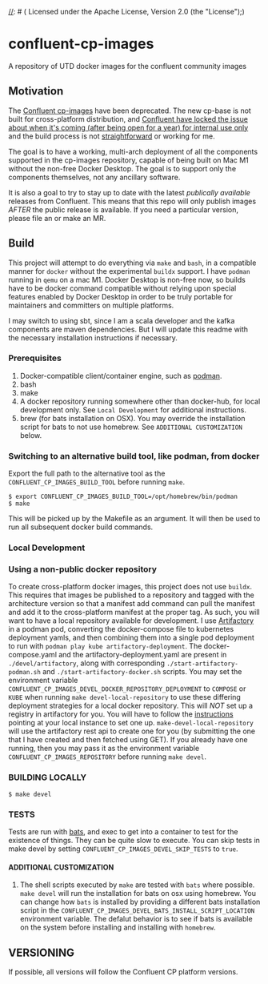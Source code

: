 
[//]: # (Copyright 2021 Jack Viers)

[//]: # ( )

[//]: # (   Licensed under the Apache License, Version 2.0 (the "License");)

[//]: # (   you may not use this file except in compliance with the License.)

[//]: # (   You may obtain a copy of the License at)

[//]: # ( )

[//]: # (       http://www.apache.org/licenses/LICENSE-2.0)

[//]: # ( )

[//]: # (   Unless required by applicable law or agreed to in writing, software)

[//]: # (   distributed under the License is distributed on an "AS IS" BASIS,)

[//]: # (   WITHOUT WARRANTIES OR CONDITIONS OF ANY KIND, either express or implied.)

[//]: # (   See the License for the specific language governing permissions and)

[//]: # (   limitations under the License.)
   
# confluent-cp-images
A repository of UTD docker images for the confluent community images

## Motivation 

The [Confluent
cp-images](https://github.com/confluentinc/cp-docker-images#deprecation-notice)
have been deprecated. The new cp-base is not built for cross-platform
distribution, and [Confluent have locked the issue about when it's
coming (after being open for a year) for internal use
only](https://github.com/confluentinc/common-docker/issues/117#issuecomment-948789717)
and the build process is not
[straightforward](https://github.com/confluentinc/common-docker/issues/171)
or working for me.

The goal is to have a working, multi-arch deployment of all the
components supported in the cp-images repository, capable of being
built on Mac M1 without the non-free Docker Desktop. The goal is to
support only the components themselves, not any ancillary software.

It is also a goal to try to stay up to date with the latest
*publically available* releases from Confluent. This means that this
repo will only publish images *AFTER* the public release is
available. If you need a particular version, please file an <issue> or
make an MR.

## Build

This project will attempt to do everything via `make` and `bash`, in a
compatible manner for `docker` without the experimental `buildx`
support. I have `podman` running in `qemu` on a mac M1. Docker Desktop
is non-free now, so builds have to be docker command compatible
without relying upon special features enabled by Docker Desktop in
order to be truly portable for maintainers and committers on multiple
platforms.

I may switch to using sbt, since I am a scala developer and the kafka
components are maven dependencies. But I will update this readme with
the necessary installation instructions if necessary.

### Prerequisites

1. Docker-compatible client/container engine, such as [podman](https://podman.io/).
2. bash
3. make
4. A docker repository running somewhere other than docker-hub, for
   local development only. See `Local Development` for additional
   instructions.
5. brew (for bats installation on OSX). You may override the
   installation script for bats to not use homebrew. See `ADDITIONAL
   CUSTOMIZATION` below.


### Switching to an alternative build tool, like podman, from docker

Export the full path to the alternative tool as the `CONFLUENT_CP_IMAGES_BUILD_TOOL` before running `make`.

    $ export CONFLUENT_CP_IMAGES_BUILD_TOOL=/opt/homebrew/bin/podman
    $ make

This will be picked up by the Makefile as an argument. It will then be
used to run all subsequent docker build commands.

### Local Development

### Using a non-public docker repository

To create cross-platform docker images, this project does not use
`buildx`. This requires that images be published to a repository and
tagged with the architecture version so that a manifest add command
can pull the manifest and add it to the cross-platform manifest at the
proper tag. As such, you will want to have a local repository
available for development. I use
[Artifactory](https://www.jfrog.com/confluence/display/RTF6X/Installing+with+Docker#InstallingwithDocker-UsingDockerCompose)
in a podman pod, converting the docker-compose file to kubernetes
deployment yamls, and then combining them into a single pod deployment
to run with `podman play kube artifactory-deployment`. The
docker-compose.yaml and the artifactory-deployment.yaml are present in
`./devel/artifactory`, along with corresponding
`./start-artifactory-podman.sh` and `./start-artifactory-docker.sh`
scripts. You may set the environment variable
`CONFLUENT_CP_IMAGES_DEVEL_DOCKER_REPOSITORY_DEPLOYMENT` to `COMPOSE`
or `KUBE` when running `make devel-local-repository` to use these
differing deployment strategies for a local docker repository. This
will *NOT* set up a registry in artifactory for you. You will have to
follow the
[instructions](https://www.jfrog.com/confluence/display/RTF6X/Getting+Started+with+Artifactory+as+a+Docker+Registry#GettingStartedwithArtifactoryasaDockerRegistry-UsingDockerCompose-1MinuteSetup.1)
pointing at your local instance to set one
up. `make-devel-local-repository` will use the artifactory rest api to
create one for you (by submitting the one that I have created and then
fetched using GET). If you already have one running, then you may pass
it as the environment variable `CONFLUENT_CP_IMAGES_REPOSITORY` before
running `make devel`.

### BUILDING LOCALLY

    $ make devel

### TESTS

Tests are run with [bats](https://github.com/sstephenson/bats), and
exec to get into a container to test for the existence of things. They
can be quite slow to execute. You can skip tests in make devel by
setting `CONFLUENT_CP_IMAGES_DEVEL_SKIP_TESTS` to `true`.

#### ADDITIONAL CUSTOMIZATION

1. The shell scripts executed by `make` are tested with `bats` where
possible. `make devel` will run the installation for bats on osx using
homebrew. You can change how `bats` is installed by providing a
different bats installation script in the
`CONFLUENT_CP_IMAGES_DEVEL_BATS_INSTALL_SCRIPT_LOCATION` environment
variable. The defalut behavior is to see if bats is available on the
system before installing and installing with `homebrew`.

## VERSIONING

If possible, all versions will follow the Confluent CP platform versions.
